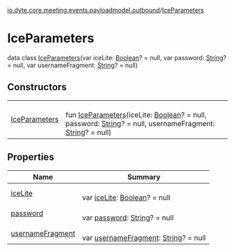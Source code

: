 [io.dyte.core.meeting.events.payloadmodel.outbound](../index.md)/[IceParameters](index.md)

# IceParameters


data class [IceParameters](index.md)(var iceLite: [Boolean](https://kotlinlang.org/api/latest/jvm/stdlib/kotlin/-boolean/index.html)? = null, var password: [String](https://kotlinlang.org/api/latest/jvm/stdlib/kotlin/-string/index.html)? = null, var usernameFragment: [String](https://kotlinlang.org/api/latest/jvm/stdlib/kotlin/-string/index.html)? = null)

## Constructors

| | |
|---|---|
| [IceParameters](-ice-parameters.md) | <br/>fun [IceParameters](-ice-parameters.md)(iceLite: [Boolean](https://kotlinlang.org/api/latest/jvm/stdlib/kotlin/-boolean/index.html)? = null, password: [String](https://kotlinlang.org/api/latest/jvm/stdlib/kotlin/-string/index.html)? = null, usernameFragment: [String](https://kotlinlang.org/api/latest/jvm/stdlib/kotlin/-string/index.html)? = null) |

## Properties

| Name | Summary |
|---|---|
| [iceLite](ice-lite.md) | <br/>var [iceLite](ice-lite.md): [Boolean](https://kotlinlang.org/api/latest/jvm/stdlib/kotlin/-boolean/index.html)? = null |
| [password](password.md) | <br/>var [password](password.md): [String](https://kotlinlang.org/api/latest/jvm/stdlib/kotlin/-string/index.html)? = null |
| [usernameFragment](username-fragment.md) | <br/>var [usernameFragment](username-fragment.md): [String](https://kotlinlang.org/api/latest/jvm/stdlib/kotlin/-string/index.html)? = null |
